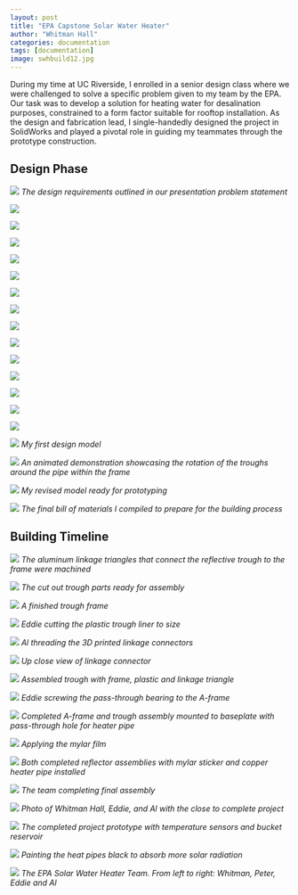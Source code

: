 ```yaml
---
layout: post
title: "EPA Capstone Solar Water Heater"
author: "Whitman Hall"
categories: documentation
tags: [documentation]
image: swhbuild12.jpg
---
```

During my time at UC Riverside, I enrolled in a senior design class where we were challenged to solve a specific problem given to my team by the EPA. Our task was to develop a solution for heating water for desalination purposes, constrained to a form factor suitable for rooftop installation. As the design and fabrication lead, I single-handedly designed the project in SolidWorks and played a pivotal role in guiding my teammates through the prototype construction.

## Design Phase

![](/assets/img/swhproblemstatement.PNG)
*The design requirements outlined in our presentation problem statement*

![](/assets/img/consideredconcepts.PNG)

![](/assets/img/conceptselection.PNG)

![](/assets/img/pipematerial.PNG)

![](/assets/img/pipediam.PNG)

![](/assets/img/pipediamcalcs.PNG)

![](/assets/img/pipediamcalcs2.PNG)

![](/assets/img/pipeconst.PNG)

![](/assets/img/troughmaterial.PNG)

![](/assets/img/enganalasis.PNG)

![](/assets/img/engcalcs.PNG)

![](/assets/img/modsize.PNG)

![](/assets/img/modcalcs.PNG)

![](/assets/img/spacecalc.PNG)

![](/assets/img/spacecalc2.PNG)

![](/assets/img/SWHDesign.PNG)
*My first design model*


![](/assets/img/SWH.gif)
*An animated demonstration showcasing the rotation of the troughs around the pipe within the frame*


![](/assets/img/swhprototypedesign.PNG)
*My revised model ready for prototyping*


![](/assets/img/SWHBillOfMaterials.PNG)
*The final bill of materials I compiled to prepare for the building process*

## Building Timeline 
![](/assets/img/swhbuild1.jpg)
*The aluminum linkage triangles that connect the reflective trough to the frame were machined*

![](/assets/img/swhbuild2.jpg)
*The cut out trough parts ready for assembly*

![](/assets/img/swhbuild3.jpg)
*A finished trough frame*

![](/assets/img/swhbuild4.jpg)
*Eddie cutting the plastic trough liner to size*

![](/assets/img/swhbuild5.jpg)
*Al threading the 3D printed linkage connectors*

![](/assets/img/swhbuild6.jpg)
*Up close view of linkage connector*

![](/assets/img/swhbuild7.jpg)
*Assembled trough with frame, plastic and linkage triangle*

![](/assets/img/swhbuild8.jpg)
*Eddie screwing the pass-through bearing to the A-frame*

![](/assets/img/swhbuild9.jpg)
*Completed A-frame and trough assembly mounted to baseplate with pass-through hole for heater pipe*

![](/assets/img/swhbuild95.jpg)
*Applying the mylar film*

![](/assets/img/swhbuild10.jpg)
*Both completed reflector assemblies with mylar sticker and copper heater pipe installed*

![](/assets/img/swhbuild105.jpg)
*The team completing final assembly*

![](/assets/img/swhbuild11.jpg)
*Photo of Whitman Hall, Eddie, and Al with the close to complete project*

![](/assets/img/swhbuild12.jpg)
*The completed project prototype with temperature sensors and bucket reservoir*

![](/assets/img/swhspraypaint.jpg)
*Painting the heat pipes black to absorb more solar radiation*

![](/assets/img/solarwaterheater.jpg)
*The EPA Solar Water Heater Team. From left to right: Whitman, Peter, Eddie and Al*